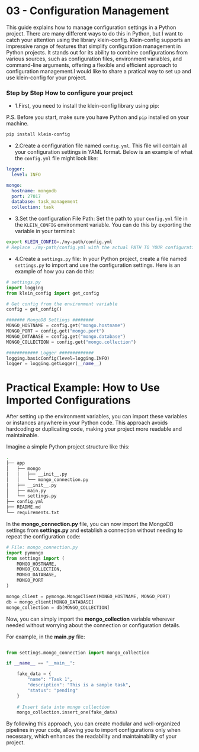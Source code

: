 # 03 - Configuration Management
This guide explains how to manage configuration settings in a Python project. There are many different ways to do this in Python, but I want to catch your attention using the library klein-config. Klein-config supports an impressive range of features that simplify configuration management in Python projects. It stands out for its ability to combine configurations from various sources, such as configuration files, environment variables, and command-line arguments, offering a flexible and efficient approach to configuration management.I would like to share a pratical way to set up and use klein-config for your project.

### Step by Step How to configure your project

* 1.First, you need to install the klein-config library using pip:

P.S. Before you start, make sure you have Python and `pip` installed on your machine.


```bash
pip install klein-config
```

* 2.Create a configuration file named `config.yml`. This file will contain all your configuration settings in YAML format. Below is an example of what the `config.yml` file might look like:

```yml
logger:
  level: INFO

mongo:
  hostname: mongodb
  port: 27017
  database: task_management
  collection: task
```

* 3.Set the configuration File Path: Set the path to your c`onfig.yml` file in the `KLEIN_CONFIG` environment variable. You can do this by exporting the variable in your terminal:

```bash
export KLEIN_CONFIG=./my-path/config.yml
# Replace ./my-path/config.yml with the actual PATH TO YOUR configuration file.
```

* 4.Create a `settings.py` file: In your Python project, create a file named `settings.py` to import and use the configuration settings. Here is an example of how you can do this:

```python
# settings.py
import logging
from klein_config import get_config

# Get config from the environment variable
config = get_config()

####### MongoDB Settings ########
MONGO_HOSTNAME = config.get("mongo.hostname")
MONGO_PORT = config.get("mongo.port")
MONGO_DATABASE = config.get("mongo.database")
MONGO_COLLECTION = config.get("mongo.collection")

############ Logger #############
logging.basicConfig(level=logging.INFO)
logger = logging.getLogger(__name__)
```

# Practical Example: How to Use Imported Configurations

After setting up the environment variables, you can import these variables or instances anywhere in your Python code. This approach avoids hardcoding or duplicating code, making your project more readable and maintainable.

Imagine a simple Python project structure like this:

```bash
.
├── app
│   ├── mongo
│   │   ├── __init__.py
│   │   └── mongo_connection.py
│   ├── __init__.py
│   ├── main.py
│   └── settings.py
├── config.yml
├── README.md
└── requirements.txt
```

In the **mongo_connection.py** file, you can now import the MongoDB settings from **settings.py** and establish a connection without needing to repeat the configuration code:

```python
# File: mongo_connection.py
import pymongo
from settings import (
    MONGO_HOSTNAME,
    MONGO_COLLECTION,
    MONGO_DATABASE,
    MONGO_PORT
)

mongo_client = pymongo.MongoClient(MONGO_HOSTNAME, MONGO_PORT)
db = mongo_client[MONGO_DATABASE]
mongo_collection = db[MONGO_COLLECTION]
```
Now, you can simply import the **mongo_collection** variable wherever needed without worrying about the connection or configuration details.

For example, in the **main.py** file:

```python

from settings.mongo_connection import mongo_collection

if __name__ == "__main__":

    fake_data = {
        "name": "Task 1",
        "description": "This is a sample task",
        "status": "pending"
    }
    
    # Insert data into mongo collection
    mongo_collection.insert_one(fake_data)
```

By following this approach, you can create modular and well-organized pipelines in your code, allowing you to import configurations only when necessary, which enhances the readability and maintainability of your project.
